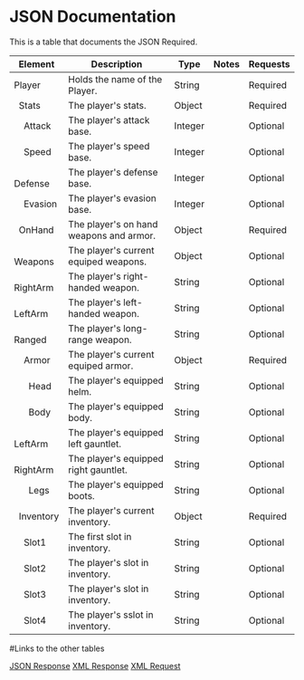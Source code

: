 # JSON Documentation

This is a table that documents the JSON Required.

| Element | Description | Type | Notes | Requests |
| ------- | ----------- | ---- | ----- | -------- |
| Player | Holds the name of the Player. | String | | Required |
| &nbsp; Stats | The player's stats. | Object | | Required |
|&nbsp; &nbsp; Attack |  The player's attack base. | Integer | | Optional |
|&nbsp; &nbsp; Speed |  The player's speed base. | Integer | | Optional |
|&nbsp; &nbsp; Defense |  The player's defense base. | Integer | | Optional |
|&nbsp; &nbsp; Evasion |  The player's evasion base. | Integer | | Optional |
| &nbsp; OnHand | The player's on hand weapons and armor. | Object | | Required |
|&nbsp; &nbsp; Weapons |  The player's current equiped weapons. | Object | | Optional |
|&nbsp; &nbsp; &nbsp; RightArm |  The player's right-handed weapon. | String | | Optional |
|&nbsp; &nbsp; &nbsp; LeftArm |  The player's left-handed weapon. | String | | Optional |
|&nbsp; &nbsp; &nbsp; Ranged |  The player's long-range weapon. | String | | Optional |
|&nbsp; &nbsp; Armor |  The player's current equiped armor. | Object | | Required |
|&nbsp; &nbsp; &nbsp; Head |  The player's equipped helm. | String | | Optional |
|&nbsp; &nbsp; &nbsp; Body |  The player's equipped body. | String | | Optional |
|&nbsp; &nbsp; &nbsp; LeftArm |  The player's equipped left gauntlet. | String | | Optional |
|&nbsp; &nbsp; &nbsp; RightArm |  The player's equipped right gauntlet. | String | | Optional |
|&nbsp; &nbsp; &nbsp; Legs |  The player's equipped boots. | String | | Optional |
| &nbsp; Inventory |  The player's current inventory. | Object | | Required |
|&nbsp; &nbsp; Slot1 |  The first slot in inventory. | String | | Optional |
|&nbsp; &nbsp; Slot2 |  The player's slot in inventory. | String | | Optional |
|&nbsp; &nbsp; Slot3 |  The player's slot in inventory. | String | | Optional |
|&nbsp; &nbsp; Slot4 |  The player's sslot in inventory. | String | | Optional |


#Links to the other tables

[JSON Response](https://github.com/HyderickCSarrell/CS488_APIDOCPRESENTATION/blob/master/JSONResponse.md)
[XML Response](https://github.com/HyderickCSarrell/CS488_APIDOCPRESENTATION/blob/master/XMLResponse.md)
[XML Request](https://github.com/HyderickCSarrell/CS488_APIDOCPRESENTATION/blob/master/XMLRequests.md)